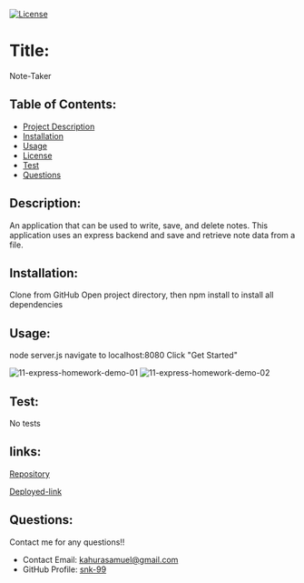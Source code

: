 
  [![License](https://img.shields.io/badge/License-undefined-blue.svg)](https://opensource.org/licenses/undefined)
  
  # Title:
  Note-Taker
  

  ## Table of Contents: 
  * [Project Description](#description)
  * [Installation](#installation)
  * [Usage](#usage)
  * [License](#license)
  * [Test](#test)
  * [Questions](#questions)
  
  ## Description:
  An application that can be used to write, save, and delete notes. This application uses an express backend and save and retrieve note data from a file.
  ## Installation:
  Clone from GitHub
  Open project directory, then npm install to install all dependencies

  ## Usage:
  node server.js
  navigate to localhost:8080
  Click "Get Started" 
  
  
  
  
  ![11-express-homework-demo-01](https://user-images.githubusercontent.com/81891066/125351371-01046c80-e32e-11eb-9ab4-610f3f6bc55b.png)
  ![11-express-homework-demo-02](https://user-images.githubusercontent.com/81891066/125351377-0366c680-e32e-11eb-9ea5-a83c1bd372a6.png)
  
  
  ## Test:
  No tests

  ## links:
  [Repository](https://github.com/snk-99/Note-Take)

  [Deployed-link](https://entrys.herokuapp.com/)

  ## Questions:
  Contact me for any questions!!
  * Contact Email: kahurasamuel@gmail.com
  * GitHub Profile: [snk-99](https://github.com/snk-99snk-99)
